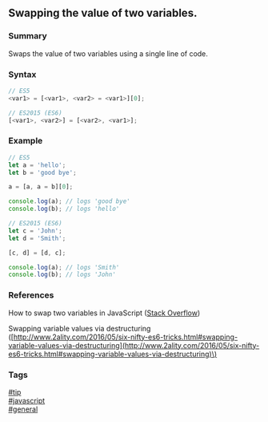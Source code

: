 ## Swapping the value of two variables.

### Summary
Swaps the value of two variables using a single line of code.

### Syntax
```javascript
// ES5
<var1> = [<var1>, <var2> = <var1>][0];

// ES2015 (ES6)
[<var1>, <var2>] = [<var2>, <var1>];
```

### Example
```javascript
// ES5 
let a = 'hello';
let b = 'good bye';

a = [a, a = b][0];

console.log(a); // logs 'good bye'
console.log(b); // logs 'hello'

// ES2015 (ES6)
let c = 'John';
let d = 'Smith';

[c, d] = [d, c];

console.log(a); // logs 'Smith'
console.log(b); // logs 'John'
```

### References
How to swap two variables in JavaScript \([Stack Overflow](http://stackoverflow.com/questions/16201656/how-to-swap-two-variables-in-javascript#answer-16201730)\)

Swapping variable values via destructuring \([http://www.2ality.com/2016/05/six-nifty-es6-tricks.html#swapping-variable-values-via-destructuring](http://www.2ality.com/2016/05/six-nifty-es6-tricks.html#swapping-variable-values-via-destructuring)\)

### Tags
[#tip](../../tips.md)  
[#javascript](../javascript.md)  
[#general](general.md)